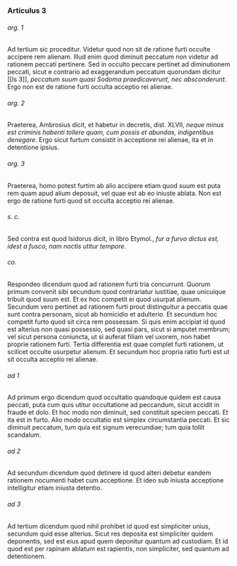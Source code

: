 ### Articulus 3

###### arg. 1
Ad tertium sic proceditur. Videtur quod non sit de ratione furti occulte accipere rem alienam. Illud enim quod diminuit peccatum non videtur ad rationem peccati pertinere. Sed in occulto peccare pertinet ad diminutionem peccati, sicut e contrario ad exaggerandum peccatum quorundam dicitur [[Is 3]], *peccatum suum quasi Sodoma praedicaverunt, nec absconderunt*. Ergo non est de ratione furti occulta acceptio rei alienae.

###### arg. 2
Praeterea, Ambrosius dicit, et habetur in decretis, dist. XLVII, *neque minus est criminis habenti tollere quam, cum possis et abundas, indigentibus denegare*. Ergo sicut furtum consistit in acceptione rei alienae, ita et in detentione ipsius.

###### arg. 3
Praeterea, homo potest furtim ab alio accipere etiam quod suum est puta rem quam apud alium deposuit, vel quae est ab eo iniuste ablata. Non est ergo de ratione furti quod sit occulta acceptio rei alienae.

###### s. c.
Sed contra est quod Isidorus dicit, in libro Etymol., *fur a furvo dictus est, idest a fusco, nam noctis utitur tempore*.

###### co.
Respondeo dicendum quod ad rationem furti tria concurrunt. Quorum primum convenit sibi secundum quod contrariatur iustitiae, quae unicuique tribuit quod suum est. Et ex hoc competit ei quod usurpat alienum. Secundum vero pertinet ad rationem furti prout distinguitur a peccatis quae sunt contra personam, sicut ab homicidio et adulterio. Et secundum hoc competit furto quod sit circa rem possessam. Si quis enim accipiat id quod est alterius non quasi possessio, sed quasi pars, sicut si amputet membrum; vel sicut persona coniuncta, ut si auferat filiam vel uxorem, non habet proprie rationem furti. Tertia differentia est quae complet furti rationem, ut scilicet occulte usurpetur alienum. Et secundum hoc propria ratio furti est ut sit occulta acceptio rei alienae.

###### ad 1
Ad primum ergo dicendum quod occultatio quandoque quidem est causa peccati, puta cum quis utitur occultatione ad peccandum, sicut accidit in fraude et dolo. Et hoc modo non diminuit, sed constituit speciem peccati. Et ita est in furto. Alio modo occultatio est simplex circumstantia peccati. Et sic diminuit peccatum, tum quia est signum verecundiae; tum quia tollit scandalum.

###### ad 2
Ad secundum dicendum quod detinere id quod alteri debetur eandem rationem nocumenti habet cum acceptione. Et ideo sub iniusta acceptione intelligitur etiam iniusta detentio.

###### ad 3
Ad tertium dicendum quod nihil prohibet id quod est simpliciter unius, secundum quid esse alterius. Sicut res deposita est simpliciter quidem deponentis, sed est eius apud quem deponitur quantum ad custodiam. Et id quod est per rapinam ablatum est rapientis, non simpliciter, sed quantum ad detentionem.

